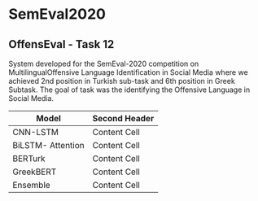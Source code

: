 # SemEval2020
## OffensEval - Task 12 

System  developed  for  the  SemEval-2020  competition  on  MultilingualOffensive  Language  Identification  in  Social  Media  where  we achieved 2nd position in Turkish sub-task and  6th position in Greek Subtask. The goal of task was the identifying the Offensive Language in Social Media. 


| Model  | Second Header |
| ------------- | ------------- |
| CNN-LSTM  | Content Cell  |
| BiLSTM- Attention  | Content Cell  |
| BERTurk   | Content Cell  |
| GreekBERT  | Content Cell  |
| Ensemble  | Content Cell  |

